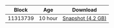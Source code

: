 |     Block   |     Age     |   Download  |
| ----------- | ----------- | ----------- |
|   11313739   |  10 hour | [Snapshot (4.2 GB)](https://s3.eu-central-1.amazonaws.com/w3coins.io/snapshots/agoric-mainnet/agoric_snapsot_latest.tar.lz4)  |
